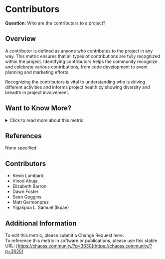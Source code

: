 # **Contributors**

**Question:** Who are the contributors to a project?

## **Overview**
A contributor is defined as anyone who contributes to the project in any way. This metric ensures that all types of contributions are fully recognized within the project. Identifying contributors helps the community recognize and celebrate various contributions, from code development to event planning and marketing efforts.

Recognizing the contributors is vital to understanding who is driving different activities and informs project health by showing diversity and breadth in project involvement.

## **Want to Know More?**

<span markdown="1"><details>
<summary>Click to read more about this metric.</summary>

### **Data Collection Strategies**
- **Aggregators:** Collect contributor names from collaboration tools, such as source code repositories, issue trackers, event registrations, mailing lists or any other tools a project uses.
   - *Count:* Total number of contributors during a given time period.
- **Parameters:**
   - *Period of time:* Start and end dates for the period in which contributions are counted (default: forever).
- **Data Sources:** Contributor data can be collected from collaboration platforms like GitHub, GitLab, IRC, blogs, and forums, or from tools like GrimoireLab and Augur.

### **Filters**
Contribution data can be filtered in several ways, such as:
- By the location of engagement:
   - Commit authors
   - Issue authors
   - Review participants (e.g., pull requests)
   - Mailing list authors
   - Event participants
   - IRC or forum authors
- By project characteristics:
   - By release cycle
   - Programming languages of the project
   - Role or function in the project (e.g., coding, organizing, mentoring)
   - Timeframe of activity (e.g., identifying new contributors)

### **Visualizations**
1. **List of Contributors:**  
   Display contributor names with engagement details.
<img width="490" alt="IMG_5268" src="https://github.com/user-attachments/assets/456864b5-6632-4fda-93a6-0ada9ca10b45">
 
  *Figure 1: List of contributors and engagement (Source, Year)*

2. **Summary of Contributors:**  
   A summary showing the total number of contributors.
![IMG_5269](https://github.com/user-attachments/assets/1d60591c-3024-4068-82ed-241846c03ac7)

   *Figure 2: Summary number of contributors (Source, Year)*

4. **Growth Over Time:**  
   Change in the number of active contributors over time.
![IMG_5270](https://github.com/user-attachments/assets/c13de6dc-8f08-4d5d-b98b-dba0b3673dc8)

    *Figure 3: Contributor growth over time (Source, Year)*

6. **New Contributors:**  
   A list sorted by the date of first contribution.
   
![IMG_5271](https://github.com/user-attachments/assets/22f02ff1-6023-4ec1-92a9-a7efdeb2e25f) 
  
   *Figure 4: List of new contributors (Source, Year)*

### **Surveys and Interviews**
Some contributor insights are less easily obtained from trace data and may require additional surveys or interviews. Sample questions include:
- *Which contributors do not typically appear in lists of contributors?*
- *Which contributors are often overlooked because their contributions are more “behind the scenes”?*
- *Who are the community members you work with regularly?*

Surveys with Likert scale or matrix formats can also provide insights into contributor activity levels.  
Sample questions for community members:
- *Likert scale [1-x]: I am contributing to the project.*
- *Matrix survey item:* How often do you engage in the following activities in the project?
   - Columns: Never, Rarely (less than once a month), Sometimes (more than once a month), Often (once a week or more)
   - Rows: a) Contributing/reviewing code, b) Creating or maintaining documentation, c) Translating documentation, d) Participating in decision-making, e) Serving as a community organizer, f) Mentoring, g) Attending events, h) Participating through school or university computing programs, i) Participating through a program like Outreachy, Google Summer of Code, etc., j) Helping with the ASF operations (e.g., board meetings or fundraising)

</details></span>

## **References**
None specified.

## **Contributors**
- Kevin Lumbard
- Vinod Ahuja
- Elizabeth Barron
- Dawn Foster
- Sean Goggins
- Matt Germonprez
- Yigakpoa L. Samuel (Ikpae)

## **Additional Information**
To edit this metric, please submit a Change Request here.  
To reference this metric in software or publications, please use this stable URL: [https://chaoss.community/?p=3630](https://chaoss.community/?p=3630)

<!-- # For groupings in the knowledge base
Context tags: Contributor Recognition, Project Health, Community Engagement, Project Involvement Metrics, Contributor Roles
Keyword tags: Contributors, Contribution Tracking, Project Contributors, Contributor Growth, New Contributors
-->
